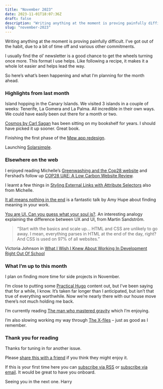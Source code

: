 ```yaml
---
title: "November 2023"
date: 2023-11-01T18:07:36Z
draft: false
description: "Writing anything at the moment is proving painfully difficult. I’ve got out of the habit, due to various other commitments."
slug: "november-2023"
---
```



Writing anything at the moment is proving painfully difficult. I’ve got out of the habit, due to a bit of time off and various other commitments. 

I usually find the ol’ newsletter is a good chance to get the wheels turning once more. This format I use helps. Like following a recipe, it makes it a whole lot easier and helps lead the way.

So here’s what’s been happening and what I’m planning for the month ahead.

### Highlights from last month

Island hopping in the Canary Islands. We visited 3 islands in a couple of weeks: Tenerife, La Gomera and La Palma. All incredible in their own ways. We could have easily been out there for a month or two.

[Cosmos by Carl Sagan](https://www.goodreads.com/book/show/55030.Cosmos) has been sitting on my bookshelf for years. I should have picked it up sooner. Great book.

Finishing the first phase of the [Mew app redesign](https://www.figma.com/file/5vxllAgi9HBwn7qyAjeiMI/Mew-app-(Main)?type=design&node-id=1114%3A11201&mode=design&t=2t8nZhh5WGZpAVdi-1).

Launching [Solarsimple](http://solarsimplellc.com/).

### Elsewhere on the web

I enjoyed reading Michelle’s [Greenwashing and the Cop28 website](https://css-irl.info/greenwashing-and-the-cop28-website/) and Fershad’s follow up [COP28 UAE: A Low Carbon Website Review](https://fershad.com/writing/cop28-uae-a-low-carbon-website-review/).

I learnt a few things in [Styling External Links with Attribute Selectors](https://css-irl.info/styling-external-links-with-attribute-selectors/) also from Michelle.

[It all means nothing in the end](https://www.youtube.com/watch?v=Q0v2YJLq8n8) is a fantastic talk by Amy Hupe about finding meaning in your work.

[You are UI. Can you guess what your soul is?](https://martinsandstrom.com/you-are-ui-can-you-guess-what-your-soul-is/). An interesting analogy explaining the difference between UX and UI, from Martin Sandström.

> “Start with the basics and scale up... HTML and CSS are unlikely to go away. I mean, everything parses in HTML at the end of the day, right? And CSS is used on 97% of all websites.” 

Victoria Johnson in [What I Wish I Knew About Working In Development Right Out Of School](https://www.smashingmagazine.com/2023/10/beginner-web-development-working-career/)

### What I’m up to this month

I plan on finding more time for side projects in November.

I’m close to putting some [Practical Hugo](https://practicalhugo.com) content out, but I’ve been saying that for a while, I know. It’s taken far longer than I anticipated, but isn’t that true of everything worthwhile. Now we’re nearly there with our house move there’s not much holding me back.

I’m currently reading [The man who mastered gravity](https://www.goodreads.com/book/show/124306756-the-man-who-mastered-gravity) which I’m enjoying. 

I’m also slowing working my way through [The X-files](https://www.imdb.com/title/tt0106179/) – just as good as I remember.

### Thank you for reading

Thanks for tuning in for another issue.

Please [share this with a friend](/newsletter/november-2023) if you think they might enjoy it.

If this is your first time here you can [subscribe via RSS](https://harrycresswell.com/feeds/) or [subscribe via email](https://harrycresswell.us14.list-manage.com/subscribe/post?u=4e8fba8d0ab4a857159c0104e&id=d6ad2b65ca). It would be great to have you onboard.

Seeing you in the next one.
Harry
